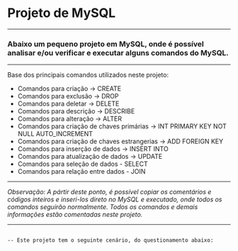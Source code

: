 # Projeto de MySQL

---

### Abaixo um pequeno projeto em MySQL, onde é possível analisar e/ou verificar e executar alguns comandos do MySQL.

---

Base dos principais comandos utilizados neste projeto:

* Comandos para criação -> CREATE
* Comandos para exclusão -> DROP
* Comandos para deletar -> DELETE
* Comandos para descrição -> DESCRIBE
* Comandos para alteração -> ALTER
* Comandos para criação de chaves primárias -> INT PRIMARY KEY NOT NULL AUTO_INCREMENT
* Comandos para criação de chaves estrangerias -> ADD FOREIGN KEY
* Comandos para inserção de dados -> INSERT INTO
* Comandos para atualização de dados -> UPDATE
* Comandos para seleção de dados - SELECT
* Comandos para relação entre dados - JOIN

---

_Observação: A pártir deste ponto, é possível copiar os comentários e códigos inteiros e inseri-los direto no MySQL e executado, onde todos os comandos seguirão normalmente. Todos os comandos e demais informações estão comentadas neste projeto._

---

```

-- Este projeto tem o seguinte cenário, do questionamento abaixo:

